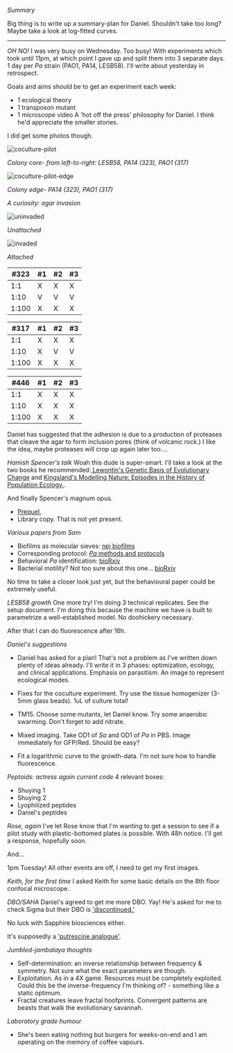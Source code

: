 *Summary*

Big thing is to write up a summary-plan for Daniel. Shouldn't take too long? Maybe take a look at log-fitted curves.

---

*OH NO!*
I was very busy on Wednesday. Too busy! With experiments which took until 11pm, at which point I gave up and split them into 3 separate days. 1 day per *Pa* strain (PAO1, PA14, LESB58). I'll write about yesterday in retrospect.

Goals and aims should be to get an experiment each week:
- 1 ecological theory
- 1 transposon mutant
- 1 microscope video
A 'hot off the press' philosophy for Daniel. I think he'd appreciate the smaller stories.

I did get some photos though.

![coculture-pilot](https://github.com/marklemzin/marks-masters/raw/main/home-made-diagrams/10.4%20coculture-pilot.png)

*Colony core- from left-to-right: LESB58, PA14 (323), PAO1 (317)*

![coculture-pilot-edge](https://github.com/marklemzin/marks-masters/raw/main/home-made-diagrams/11.4%20coculture-pilot-edge.png)

*Colony edge- PA14 (323), PAO1 (317)*

*A curiosity: agar invasion*

![uninvaded](https://github.com/marklemzin/marks-masters/raw/main/pictures/10.4%20agar-loss.jpg)

*Unattached*

![invaded](https://github.com/marklemzin/marks-masters/raw/main/pictures/10.4%20agar-adhesion.jpg)

*Attached*

| #323  | #1  | #2  | #3  |
| ----- | --- | --- | --- |
| 1:1   | X   | X   | X   |
| 1:10  | V   | V   | V   |
| 1:100 | X   | X   | X   |

| #317  | #1  | #2  | #3  |
| ----- | --- | --- | --- |
| 1:1   | X   | X   | X   |
| 1:10  | X   | V   | V   |
| 1:100 | X   | X   | X   |

| #446  | #1  | #2  | #3  |
| ----- | --- | --- | --- |
| 1:1   | X   | X   | X   |
| 1:10  | X   | X   | X   |
| 1:100 | X   | X   | X   |


Daniel has suggested that the adhesion is due to a production of proteases that cleave the agar to form inclusion pores (think of volcanic rock.) I like the idea, maybe proteases will crop up again later too....

*Hamish Spencer's talk*
Woah this dude is super-smart. I'll take a look at the two books he recommended:[ Lewontin's Genetic Basis of Evolutionary Change](https://otago.primo.exlibrisgroup.com/discovery/fulldisplay?docid=alma995290701891&context=L&vid=64OTAGO_INST:OTAGOUNIVERSITY&lang=en&search_scope=all&adaptor=Local%20Search%20Engine&tab=all&query=any,contains,genetic%20basis%20of%20evolutionary%20change&offset=0) and [Kingsland's Modelling Nature: Episodes in the History of Population Ecology.](https://otago.primo.exlibrisgroup.com/discovery/fulldisplay?docid=alma9953233301891&context=L&vid=64OTAGO_INST:OTAGOUNIVERSITY&lang=en&search_scope=all&adaptor=Local%20Search%20Engine&tab=all&query=any,contains,modeling%20nature:%20episodes%20in%20the%20history%20of%20population%20ecology&offset=0).

And finally Spencer's magnum opus.
- [Prequel.](https://www.journals.uchicago.edu/doi/full/10.1086/711803)
- Library copy. That is not yet present.

*Various papers from Sam*
- Biofilms as molecular sieves: [npj biofilms](https://www.nature.com/articles/s41522-019-0107-4)
- Corresponding protocol: [*Pa* methods and protocols](https://link.springer.com/protocol/10.1007/978-1-0716-3473-8_11#DOI)
- Behavioral *Pa* identification: [bioRxiv](https://www.biorxiv.org/content/10.1101/2024.10.15.618380v3)
- Bacterial motility? Not too sure about this one... [bioRxiv](https://www.biorxiv.org/content/10.1101/2024.09.29.615714v3)

No time to take a closer look just yet, but the behavioural paper could be extremely useful.

*LESB58 growth*
One more try! I'm doing 3 technical replicates. See the setup document. I'm doing this because the machine we have is built to parametrize a well-established model. No doohickery necessary.

After that I can do fluorescence after 16h.

*Daniel's suggestions*

- Daniel has asked for a plan! That's not a problem as I've written down plenty of ideas already. I'll write it in 3 phases: optimization, ecology, and clinical applications. Emphasis on parasitism. An image to represent ecological modes.

- Fixes for the coculture experiment. Try use the tissue homogenizer (3-5mm glass beads). 1uL of culture total!

- TM15. Choose some mutants, let Daniel know. Try some anaerobic swarming. Don't forget to add nitrate.

- Mixed imaging. Take OD1 of *Sa* and OD1 of *Pa* in PBS. Image immediately for GFP/Red. Should be easy?

- Fit a logarithmic curve to the growth-data. I'm not sure how to handle fluorescence.

*Peptoids: actress again current code*
4 relevant boxes:
- Shuying 1
- Shuying 2
- Lyophilized peptides
- Daniel's peptides

*Rose, again*
I've let Rose know that I'm wanting to get a session to see if a pilot study with plastic-bottomed plates is possible. With 48h notice. I'll get a response, hopefully soon.

And...

1pm Tuesday! All other events are off, I need to get my first images.

*Keith, for the first time*
I asked Keith for some basic details on the 8th floor confocal microscope.

*DBO/SAHA*
Daniel's agreed to get me more DBO. Yay! He's asked for me to check Sigma but their DBO is ['discontinued.'](https://www.sigmaaldrich.com/NZ/en/product/aldrich/199338?srsltid=AfmBOooNc09HH8MP0H_y9bEiJ-M9MG0StZCIsSqU4QlpOkjsbeyp6dCQ)

No luck with Sapphire biosciences either.

It's supposedly a ['putrescine analogue'](https://pubchem.ncbi.nlm.nih.gov/compound/1_4-Diamino-2-butanone-dihydrochloride#section=Chemical-Disease-Co-Occurrences-in-Literature).

*Jumbled-jambalaya thoughts*
- Self-determination: an inverse relationship between frequency & symmetry. Not sure what the exact parameters are though.
- Exploitation. As in a 4X game. Resources must be completely exploited. Could this be the inverse-frequency I'm thinking of? - something like a static optimum.
- Fractal creatures leave fractal hoofprints. Convergent patterns are beasts that walk the evolutionary savannah.

*Laboratory grade humour*
- She's been eating nothing but burgers for weeks-on-end and I am operating on the memory of coffee vapours.

